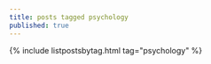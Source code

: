 ```yaml
---
title: posts tagged psychology
published: true
---
```


{% include listpostsbytag.html tag="psychology" %}